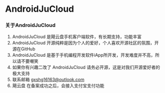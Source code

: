 # AndroidJuCloud
### 关于AndroidJuCloud
1. AndroidJuCloud 是飓云盘手机客户端软件，有长期支持，功能丰富
2. AndroidJuCloud 开源纯粹是因为个人的爱好，个人喜欢开源社区的氛围，开源在GitHub
3. AndroidJuCloud 是基于手机编程开发软件iApp所开发，开发难度并不高，所以请不要嘲笑
4. 如果你有兴趣二改了 AndroidJuCloud 请务必开源，这是对我们开源爱好者的极大支持
5. 联系邮箱 gxshg16163@outlook.com
6. 飓云盘 在备案成功之后，会接入支付宝支付功能